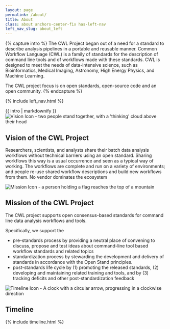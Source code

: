 ```yaml
---
layout: page
permalink: /about/
title: About
class: about anchors-center-fix has-left-nav
left_nav_slug: about_left
---
```


{% capture intro %}
The CWL Project began out of a need for a standard to 
describe analysis pipelines in a portable and reusable
manner. Common Workflow Language (CWL) is a family of standards
for the description of command line tools and of workflows made with these standards.
CWL is designed to meet the needs of data-intensive science, such as Bioinformatics, Medical Imaging, Astronomy, High Energy Physics, and Machine Learning.


The CWL project focus is on open standards, open-source code and an open community.
{% endcapture %}

{% include left_nav.html %}

<div class="intro-section">
  {{ intro | markdownify }}
</div>

<div class="section-container">
  <div class="section-header">
    <img src="../assets/img/noun_Vision_3455591.svg" class="section-icon" alt="Vision Icon - two people stand together, with a 'thinking' cloud above their head">
    <h2 id="vision">Vision of the CWL Project</h2>
  </div>

  Researchers, scientists, and analysts share their batch data analysis workflows without technical barriers using an open standard. Sharing workflows this way is a usual occurrence and seen as a typical way of working. The workflows are complete and run on a variety of environments; and people re-use shared workflow descriptions and build new workflows from them. No vendor dominates the ecosystem
</div>

<div class="section-header">
  <img src="../assets/img/noun_Mission_2673795.svg" class="section-icon" alt="Mission Icon - a person holding a flag reaches the top of a mountain">
  <h2 id="mission">Mission of the CWL Project</h2>
</div>

The CWL project supports open consensus-based standards for command line data analysis workflows and tools.

Specifically, we support the
*    pre-standards process by providing a neutral place of convening to discuss, propose and test ideas about command-line tool based workflow standards and related topics
*    standardization process by stewarding the development and delivery of standards in accordance with the Open Stand principles.
*    post-standards life cycle by (1) promoting the released standards, (2) developing and maintaining related training and tools, and by (3) tracking deficits and other post-standardization feedback

<div class="section-header">
  <img src="../assets/img/noun_Time_6732.svg" class="section-icon" alt="Timeline Icon - A clock with a circular arrow, progressing in a clockwise direction">
  <h2 id="timeline">Timeline</h2>
</div>

{% include timeline.html %}
